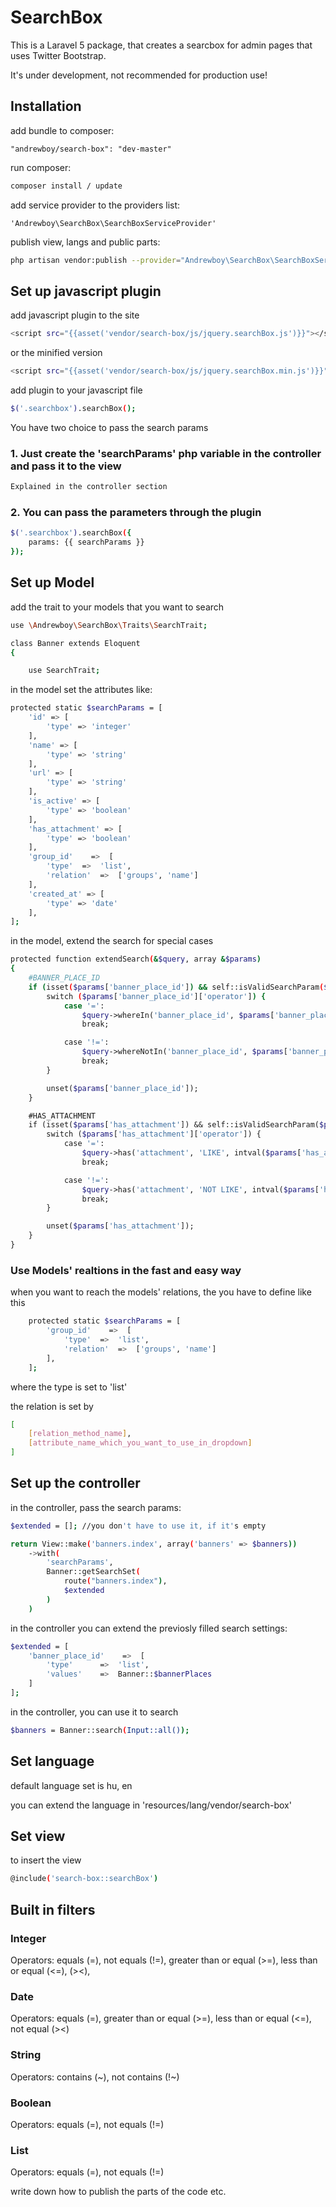 # SearchBox

This is a Laravel 5 package, that creates a searcbox for admin pages that uses Twitter Bootstrap. 

It's under development, not recommended for production use!

## Installation

add bundle to composer: 

```
"andrewboy/search-box": "dev-master"
```

run composer: 

```bash
composer install / update
```

add service provider to the providers list: 

```
'Andrewboy\SearchBox\SearchBoxServiceProvider'
```

publish view, langs and public parts: 

```bash
php artisan vendor:publish --provider="Andrewboy\SearchBox\SearchBoxServiceProvider"
```

## Set up javascript plugin

add javascript plugin to the site

```bash
<script src="{{asset('vendor/search-box/js/jquery.searchBox.js')}}"></script>
```

or the minified version

```bash
<script src="{{asset('vendor/search-box/js/jquery.searchBox.min.js')}}"></script>
```

add plugin to your javascript file

```bash
$('.searchbox').searchBox();
```

You have two choice to pass the search params

### 1. Just create the 'searchParams' php variable in the controller and pass it to the view 

```bash
Explained in the controller section
```

### 2. You can pass the parameters through the plugin

```bash
$('.searchbox').searchBox({
    params: {{ searchParams }}
});
```

## Set up Model

add the trait to your models that you want to search

```bash
use \Andrewboy\SearchBox\Traits\SearchTrait;

class Banner extends Eloquent
{

    use SearchTrait;
```

in the model set the attributes like:

```bash
protected static $searchParams = [
    'id' => [
        'type' => 'integer'
    ],
    'name' => [
        'type' => 'string'
    ],
    'url' => [
        'type' => 'string'
    ],
    'is_active' => [
        'type' => 'boolean'
    ],
    'has_attachment' => [
        'type' => 'boolean'
    ],
    'group_id'    =>  [
        'type'  =>  'list',
        'relation'  =>  ['groups', 'name']
    ],
    'created_at' => [
        'type' => 'date'
    ],
];
```

in the model, extend the search for special cases

```bash
protected function extendSearch(&$query, array &$params)
{
    #BANNER_PLACE_ID
    if (isset($params['banner_place_id']) && self::isValidSearchParam($params['banner_place_id'])) {
        switch ($params['banner_place_id']['operator']) {
            case '=':
                $query->whereIn('banner_place_id', $params['banner_place_id']['values']);
                break;

            case '!=':
                $query->whereNotIn('banner_place_id', $params['banner_place_id']['values']);
                break;
        }

        unset($params['banner_place_id']);
    }

    #HAS_ATTACHMENT
    if (isset($params['has_attachment']) && self::isValidSearchParam($params['has_attachment'])) {
        switch ($params['has_attachment']['operator']) {
            case '=':
                $query->has('attachment', 'LIKE', intval($params['has_attachment']['values'][0]));
                break;

            case '!=':
                $query->has('attachment', 'NOT LIKE', intval($params['has_attachment']['values'][0]));
                break;
        }

        unset($params['has_attachment']);
    }
}
```

### Use Models' realtions in the fast and easy way

when you want to reach the models' relations, the you have to define like this

```bash
    protected static $searchParams = [
        'group_id'    =>  [
            'type'  =>  'list',
            'relation'  =>  ['groups', 'name']
        ],
    ];
```

where the type is set to 'list'

the relation is set by

```bash
[
    [relation_method_name],
    [attribute_name_which_you_want_to_use_in_dropdown]
]
```

## Set up the controller

in the controller, pass the search params:

```bash
$extended = []; //you don't have to use it, if it's empty

return View::make('banners.index', array('banners' => $banners))
    ->with(
        'searchParams', 
        Banner::getSearchSet(
            route("banners.index"),
            $extended
        )
    )
```

in the controller you can extend the previosly filled search settings:

```bash
$extended = [
    'banner_place_id'    =>  [
        'type'      =>  'list',
        'values'    =>  Banner::$bannerPlaces
    ]
];
```

in the controller, you can use it to search

```bash
$banners = Banner::search(Input::all());
```

## Set language

default language set is hu, en

you can extend the language in 'resources/lang/vendor/search-box'

## Set view

to insert the view

```bash
@include('search-box::searchBox')
```

## Built in filters

### Integer

Operators: equals (=), not equals (!=), greater than or equal (>=), less than or equal (<=), (><),

### Date

Operators: equals (=), greater than or equal (>=), less than or equal (<=), not equal (><)

### String

Operators: contains (~), not contains (!~)

### Boolean

Operators: equals (=), not equals (!=)

### List

Operators: equals (=), not equals (!=)

write down how to publish the parts of the code etc.